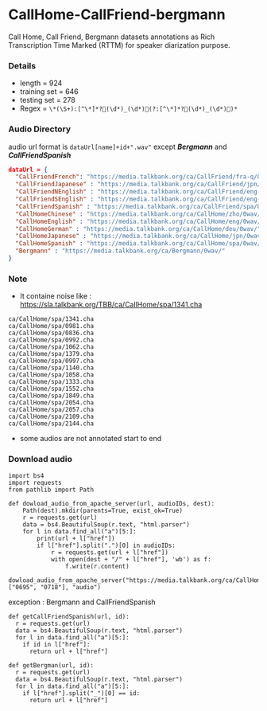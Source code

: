 # CallHome-CallFriend-bergmann
Call Home, Call Friend, Bergmann datasets annotations as Rich Transcription Time Marked (RTTM) for speaker diarization purpose.

### Details
- length = 924
- training set = 646
- testing set = 278
- Regex = `\*(\S+):[^\*]*?(\d*)_(\d*)(?:[^\*]*?(\d*)_(\d*))*`

### Audio Directory
audio url format is `dataUrl[name]+id+".wav"` except ***Bergmann*** and ***CallFriendSpanish***
```json
dataUrl = {
  "CallFriendFrench": "https://media.talkbank.org/ca/CallFriend/fra-q/0wav/",
  "CallFriendJapanese" : "https://media.talkbank.org/ca/CallFriend/jpn/0wav/",
  "CallFriendNEnglish" : "https://media.talkbank.org/ca/CallFriend/eng-n/0wav/",
  "CallFriendSEnglish" : "https://media.talkbank.org/ca/CallFriend/eng-s/0wav/",
  "CallFriendSpanish" : "https://media.talkbank.org/ca/CallFriend/spa/0wav/",
  "CallHomeChinese" : "https://media.talkbank.org/ca/CallHome/zho/0wav/",
  "CallHomeEnglish" : "https://media.talkbank.org/ca/CallHome/eng/0wav/",
  "CallHomeGerman" : "https://media.talkbank.org/ca/CallHome/deu/0wav/",
  "CallHomeJapanese" : "https://media.talkbank.org/ca/CallHome/jpn/0wav/",
  "CallHomeSpanish" : "https://media.talkbank.org/ca/CallHome/spa/0wav/",
  "Bergmann" : "https://media.talkbank.org/ca/Bergmann/0wav/"
}
```
### Note
* It containe noise like : https://sla.talkbank.org/TBB/ca/CallHome/spa/1341.cha
```
ca/CallHome/spa/1341.cha
ca/CallHome/spa/0981.cha
ca/CallHome/spa/0836.cha
ca/CallHome/spa/0992.cha
ca/CallHome/spa/1062.cha
ca/CallHome/spa/1379.cha
ca/CallHome/spa/0997.cha
ca/CallHome/spa/1140.cha
ca/CallHome/spa/1058.cha
ca/CallHome/spa/1333.cha
ca/CallHome/spa/1552.cha
ca/CallHome/spa/1849.cha
ca/CallHome/spa/2054.cha
ca/CallHome/spa/2057.cha
ca/CallHome/spa/2109.cha
ca/CallHome/spa/2144.cha
```
* some audios are not annotated start to end 
### Download audio
```python3
import bs4
import requests
from pathlib import Path

def dowload_audio_from_apache_server(url, audioIDs, dest):
    Path(dest).mkdir(parents=True, exist_ok=True)
    r = requests.get(url)
    data = bs4.BeautifulSoup(r.text, "html.parser")
    for l in data.find_all("a")[5:]:
        print(url + l["href"])
        if l["href"].split(".")[0] in audioIDs:
            r = requests.get(url + l["href"])
            with open(dest + "/" + l["href"], 'wb') as f:
                f.write(r.content)
                
dowload_audio_from_apache_server("https://media.talkbank.org/ca/CallHome/zho/0wav/", ["0695", "0718"], "audio")
```
exception : Bergmann and CallFriendSpanish
```python3
def getCallFriendSpanish(url, id):
  r = requests.get(url)
  data = bs4.BeautifulSoup(r.text, "html.parser")
  for l in data.find_all("a")[5:]:
    if id in l["href"]:
      return url + l["href"]
      
def getBergman(url, id):
  r = requests.get(url)
  data = bs4.BeautifulSoup(r.text, "html.parser")
  for l in data.find_all("a")[5:]:
    if l["href"].split("_")[0] == id:
      return url + l["href"]
```
